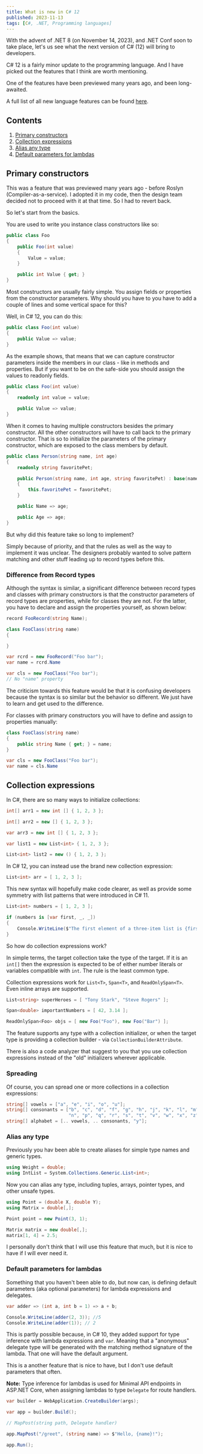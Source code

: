 ```yaml
---
title: What is new in C# 12
published: 2023-11-13
tags: [C#, .NET, Programming languages]
---
```


With the advent of .NET 8 (on November 14, 2023), and .NET Conf soon to take place, let's us see what the next version of C# (12) will bring to developers.

C# 12 is a fairly minor update to the programming language. And I have picked out the features that I think are worth mentioning. 

One of the features have been previewed many years ago, and been long-awaited.

A full list of all new language features can be found [here](https://learn.microsoft.com/en-us/dotnet/csharp/whats-new/csharp-12).

## Contents

1. <a href="/articles/what-is-new-in-csharp-12#primary-constructors">Primary constructors</a>
2. <a href="/articles/what-is-new-in-csharp-12#collection-expressions">Collection expressions</a>
3. <a href="/articles/what-is-new-in-csharp-12#alias-any-type">Alias any type</a>
4. <a href="/articles/what-is-new-in-csharp-12#default-parameters-for-lambdas">Default parameters for lambdas</a>


## Primary constructors

This was a feature that was previewed many years ago - before Roslyn (Compiler-as-a-service). I adopted it in my code, then the design team decided not to proceed with it at that time. So I had to revert back.

So let's start from the basics.

You are used to write you instance class constructors like so:

```csharp
public class Foo 
{
    public Foo(int value) 
    {
        Value = value;
    }

    public int Value { get; }
}
```

Most constructors are usually fairly simple. You assign fields or properties from the constructor parameters. Why should you have to you have to add a couple of lines and some vertical space for this?

Well, in C# 12, you can do this:

```csharp
public class Foo(int value) 
{
    public Value => value;
}
```

As the example shows, that means that we can capture constructor parameters inside the members in our class - like in methods and properties. But if you want to be on the safe-side you should assign the values to readonly fields.

```csharp
public class Foo(int value) 
{
    readonly int value = value;

    public Value => value;
}
```

When it comes to having multiple constructors besides the primary constructor. All the other constructors will have to call back to the primary constructor. That is so to initialize the parameters of the primary constructor, which are exposed to the class members by default.

```csharp
public class Person(string name, int age) 
{
    readonly string favoritePet;

    public Person(string name, int age, string favoritePet) : base(name, age) 
    {
        this.favoritePet = favoritePet;
    }

    public Name => age;

    public Age => age;
}
```

But why did this feature take so long to implement? 

Simply because of priority, and that the rules as well as the way to implement it was unclear. The designers probably wanted to solve pattern matching and other stuff leading up to record types before this.

### Difference from Record types

Although the syntax is similar, a significant difference between record types and classes with primary constructors is that the constructor parameters of record types are properties, while for classes they are not. For the latter, you have to declare and assign the properties yourself, as shown below:

```csharp
record FooRecord(string Name);

class FooClass(string name) 
{

}

var rcrd = new FooRecord("Foo bar");
var name = rcrd.Name

var cls = new FooClass("Foo bar");
// No "name" property
```

The criticism towards this feature would be that it is confusing developers because the syntax is so similar but the behavior so different. We just have to learn and get used to the difference.

For classes with primary constructors you will have to define and assign to properties manually:

```csharp
class FooClass(string name) 
{
    public string Name { get; } = name;
}

var cls = new FooClass("Foo bar");
var name = cls.Name
```

## Collection expressions

In C#, there are so many ways to initialize collections:

```csharp
int[] arr1 = new int [] { 1, 2, 3 };

int[] arr2 = new [] { 1, 2, 3 };

var arr3 = new int [] { 1, 2, 3 };

var list1 = new List<int> { 1, 2, 3 };

List<int> list2 = new () { 1, 2, 3 };
```

In C# 12, you can instead use the brand new collection expression:

```csharp
List<int> arr = [ 1, 2, 3 ];
```

This new syntax will hopefully make code clearer, as well as provide some symmetry with list patterns that were introduced in C# 11.

```csharp
List<int> numbers = [ 1, 2, 3 ];

if (numbers is [var first, _, _])
{
    Console.WriteLine($"The first element of a three-item list is {first}.");
}
```

So how do collection expressions work?

In simple terms, the target collection take the type of the target. If it is an ``int[]`` then the expression is expected to be of either number literals or variables compatible with ``int``. The rule is the least common type.

Collection expressions work for ``List<T>``, ``Span<T>``, and ``ReadOnlySpan<T>``. Even inline arrays are supported.

```csharp
List<string> superHeroes = [ "Tony Stark", "Steve Rogers" ];

Span<double> importantNumbers = [ 42, 3.14 ];

ReadOnlySpan<Foo> objs = [ new Foo("Foo"), new Foo("Bar") ];
```

The feature supports any type with a collection initializer, or when the target type is providing a collection builder - via ``CollectionBuilderAttribute``.

There is also a code analyzer that suggest to you that you use collection expressions instead of the "old" initializers wherever applicable.

### Spreading

Of course, you can spread one or more collections in a collection expressions:

```csharp
string[] vowels = ["a", "e", "i", "o", "u"];
string[] consonants = ["b", "c", "d", "f", "g", "h", "j", "k", "l", "m",
                       "n", "p", "q", "r", "s", "t", "v", "w", "x", "z"];
string[] alphabet = [.. vowels, .. consonants, "y"];
```

### Alias any type

Previously you hav been able to create aliases for simple type names and generic types.

```csharp
using Weight = double;
using IntList = System.Collections.Generic.List<int>;
```

Now you can alias any type, including tuples, arrays, pointer types, and other unsafe types.

```csharp
using Point = (double X, double Y);
using Matrix = double[,];

Point point = new Point(3, 1);

Matrix matrix = new double[,];
matrix[1, 4] = 2.5;
```

I personally don't think that I will use this feature that much, but it is nice to have if I will ever need it.


### Default parameters for lambdas

Something that you haven't been able to do, but now can, is defining default parameters (aka optional parameters) for lambda expressions and delegates.

```csharp
var adder => (int a, int b = 1) => a + b;

Console.WriteLine(adder(2, 3)); //5
Console.WriteLine(adder(1)); // 2
```

This is partly possible because, in C# 10, they added support for type inference with lambda expressions and ``var``. Meaning that a "anonymous" delegate type will be generated with the matching method signature of the lambda. That one will have the default argument.

This is a another feature that is nice to have, but I don't use default parameters that often.

**Note:** Type inference for lambdas is used for Minimal API endpoints in ASP.NET Core, when assigning lambdas to type ``Delegate`` for route handlers.

```csharp
var builder = WebApplication.CreateBuilder(args);

var app = builder.Build();

// MapPost(string path, Delegate handler)

app.MapPost("/greet", (string name) => $"Hello, {name}!");

app.Run();
```